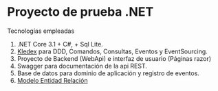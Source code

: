 # Proyecto de prueba .NET

Tecnologías empleadas

1. .NET Core 3.1 + C#, + Sql Lite.
2. [Kledex](https://github.com/lucabriguglia/Kledex/blob/master/README.md) para DDD, Comandos, Consultas, Eventos y EventSourcing.
3. Proyecto de Backend (WebApi) e interfaz de usuario (Páginas razor)
4. Swagger para documentación de la api REST.
5. Base de datos para dominio de aplicación y registro de eventos.
6. [Modelo Entidad Relación](https://photos.app.goo.gl/j4Q3Z3YaipPbTBfx8)


